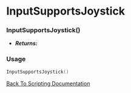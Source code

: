 # InputSupportsJoystick

### InputSupportsJoystick()
- ***Returns:*** 

### Usage

```Lua
InputSupportsJoystick()
```


[Back To Scripting Documentation](../README.md)
